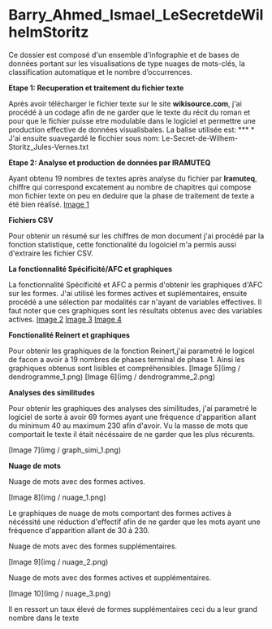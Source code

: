 # Barry_Ahmed_Ismael_LeSecretdeWilhelmStoritz

Ce dossier est composé d'un ensemble d'infographie et de bases de données portant sur les visualisations de type nuages de mots-clés, la classification automatique et le nombre d’occurrences.

**Etape 1: Recuperation et traitement du fichier texte**


Après avoir télécharger le fichier texte sur le site **wikisource.com**, j'ai procédé à un codage afin de ne garder que le texte du récit du roman et pour que le fichier puisse etre modulable dans le logiciel et permettre une production effective de données visualisbales. La balise utilisée est: *** *
J'ai ensuite suavegardé le ficchier sous nom: Le-Secret-de-Wilhem-Storitz_Jules-Vernes.txt

**Etape 2:  Analyse et production de données par IRAMUTEQ**

Ayant obtenu 19 nombres de textes après analyse du fichier par **Iramuteq**, chiffre qui correspond excatement au nombre de chapitres qui compose mon fichier texte on peu en deduire que la phase de traitement de texte a été bien réalisé.
[Image 1](img/statistique.png)

**Fichiers CSV** 

Pour obtenir un résumé sur les chiffres de mon document j'ai procédé par la fonction statistique, cette fonctionalité du logoiciel m'a permis aussi d'extraire les fichier CSV.

**La fonctionnalité Spécificité/AFC et graphiques**

La fonctionnalité Spécificité et AFC a permis d'obtenir les graphiques d'AFC sur les formes. J'ai utilisé les formes actives et suplémentaires, ensuite procédé a une sélection par modalités car n'ayant de variables effectives. Il faut noter que ces graphiques sont les résultats obtenus avec des variables actives.
[Image 2](img/AFC2DCL.png)
[Image 3](img/AFC2DEL.png)
[Image 4](img/AFC2DL.png)

**Fonctionalité Reinert et graphiques**

Pour obtenir les graphiques de la fonction Reinert,j'ai parametré le logicel de facon a avoir à 19 nombres de phases terminal de phase 1. Ainsi les graphiques obtenus sont lisibles et compréhensibles.
[Image 5](img / dendrogramme_1.png)
[Image 6](img / dendrogramme_2.png)

**Analyses des similitudes**

Pour obtenir les graphiques des analyses des similitudes, j'ai parametré le logiciel de sorte à avoir 69 formes ayant une fréquence d'apparition allant du minimum 40 au maximum 230 afin d'avoir. Vu la masse de mots que comportait le texte il était nécéssaire de ne garder que les plus récurents.

[Image 7](img / graph_simi_1.png)

**Nuage de mots**

Nuage de mots avec des formes actives.

[Image 8](img / nuage_1.png)

Le graphiques de nuage de mots comportant des formes actives à nécéssité une réduction d'effectif afin de ne garder que les mots ayant une fréquence d'apparition allant de 30 à 230.

Nuage de mots avec des formes supplémentaires.

[Image 9](img / nuage_2.png)

Nuage de mots avec des formes actives et supplémentaires.

[Image 10](img / nuage_3.png)

Il en ressort un taux élevé de formes supplémentaires ceci du a leur grand nombre dans le texte
